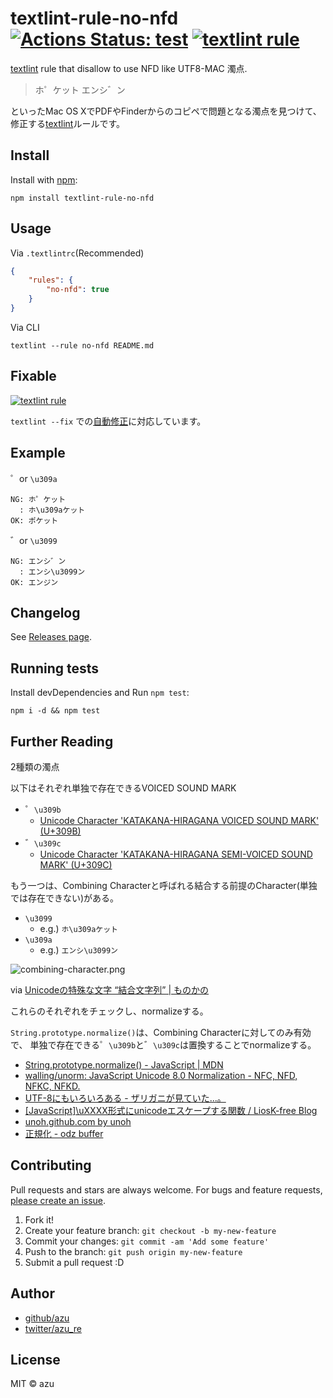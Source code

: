 # textlint-rule-no-nfd [![Actions Status: test](https://github.com/textlint-ja/textlint-rule-no-nfd/workflows/test/badge.svg)](https://github.com/textlint-ja/textlint-rule-no-nfd/actions?query=workflow%3A"test") [![textlint rule](https://img.shields.io/badge/textlint-fixable-green.svg?style=social)](https://textlint.github.io/)

[textlint](https://textlint.github.io/ "textlint") rule that disallow to use NFD like UTF8-MAC 濁点.

> ホ゜ケット
> エンシ゛ン

といったMac OS XでPDFやFinderからのコピペで問題となる濁点を見つけて、修正する[textlint](https://textlint.github.io/ "textlint")ルールです。

## Install

Install with [npm](https://www.npmjs.com/):

    npm install textlint-rule-no-nfd

## Usage

Via `.textlintrc`(Recommended)


```json
{
    "rules": {
        "no-nfd": true
    }
}
```

Via CLI

```
textlint --rule no-nfd README.md
```

## Fixable

[![textlint rule](https://img.shields.io/badge/textlint-fixable-green.svg?style=social)](https://textlint.github.io/) 

`textlint --fix` での[自動修正](https://github.com/textlint/textlint/blob/master/docs/rule-fixer.md)に対応しています。

## Example

゜or `\u309a`

    NG: ホ゜ケット
      : ホ\u309aケット
    OK: ポケット
    
゛or `\u3099`

    NG: エンシ゛ン
      : エンシ\u3099ン
    OK: エンジン


## Changelog

See [Releases page](https://github.com/textlint-ja/textlint-rule-no-nfd/releases).

## Running tests

Install devDependencies and Run `npm test`:

    npm i -d && npm test

## Further Reading

2種類の濁点

以下はそれぞれ単独で存在できるVOICED SOUND MARK

- ゜`\u309b`
    - [Unicode Character 'KATAKANA-HIRAGANA VOICED SOUND MARK' (U+309B)](http://www.fileformat.info/info/unicode/char/309b/index.htm "Unicode Character &#39;KATAKANA-HIRAGANA VOICED SOUND MARK&#39; (U+309B)")
- ゛`\u309c`
    - [Unicode Character 'KATAKANA-HIRAGANA SEMI-VOICED SOUND MARK' (U+309C)](http://www.fileformat.info/info/unicode/char/309c/index.htm "Unicode Character &#39;KATAKANA-HIRAGANA SEMI-VOICED SOUND MARK&#39; (U+309C)")
    
もう一つは、Combining Characterと呼ばれる結合する前提のCharacter(単独では存在できない)がある。

- `\u3099` 
    - e.g.) `ホ\u309aケット`
- `\u309a`
    - e.g.) `エンシ\u3099ン`


![combining-character.png](./docs/img/combining-character.png)

via [Unicodeの特殊な文字 “結合文字列” | ものかの](http://tama-san.com/combining_character_sequence/ "Unicodeの特殊な文字 “結合文字列” | ものかの")

これらのそれぞれをチェックし、normalizeする。

`String.prototype.normalize()`は、Combining Characterに対してのみ有効で、
単独で存在できる゜`\u309b`と゛`\u309c`は置換することでnormalizeする。

- [String.prototype.normalize() - JavaScript | MDN](https://developer.mozilla.org/ja/docs/Web/JavaScript/Reference/Global_Objects/String/normalize)
- [walling/unorm: JavaScript Unicode 8.0 Normalization - NFC, NFD, NFKC, NFKD.](https://github.com/walling/unorm)
- [UTF-8にもいろいろある - ザリガニが見ていた...。](http://d.hatena.ne.jp/zariganitosh/20131124/utf8_nfd_nfc_bom)
- [[JavaScript]\uXXXX形式にunicodeエスケープする関数 / LiosK-free Blog](http://liosk.blog103.fc2.com/blog-entry-67.html)
- [unoh.github.com by unoh](http://unoh.github.io/2007/09/04/unicode-on-mac.html)
- [正規化 - odz buffer](http://d.hatena.ne.jp/odz/20070904/1188884960)

## Contributing

Pull requests and stars are always welcome.
For bugs and feature requests, [please create an issue](https://github.com/textlint-ja/textlint-rule-no-nfd/issues).

1. Fork it!
2. Create your feature branch: `git checkout -b my-new-feature`
3. Commit your changes: `git commit -am 'Add some feature'`
4. Push to the branch: `git push origin my-new-feature`
5. Submit a pull request :D

## Author

- [github/azu](https://github.com/azu)
- [twitter/azu_re](http://twitter.com/azu_re)

## License

MIT © azu
